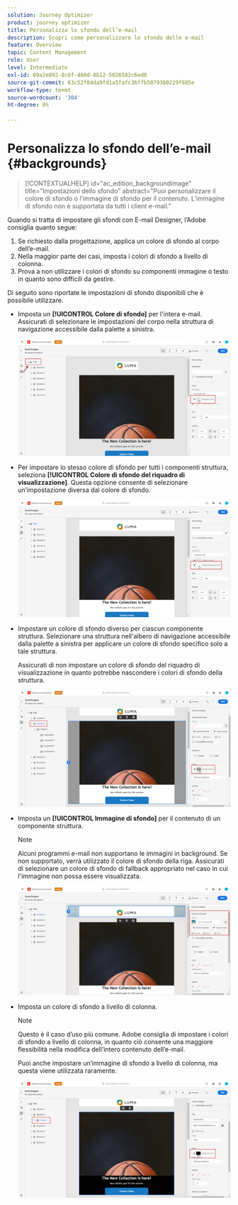 ```yaml
---
solution: Journey Optimizer
product: journey optimizer
title: Personalizza lo sfondo dell’e-mail
description: Scopri come personalizzare lo sfondo delle e-mail
feature: Overview
topic: Content Management
role: User
level: Intermediate
exl-id: 09a2e892-8c6f-460d-8b12-5026582c6ed0
source-git-commit: 63c52f04da9fd1a5fafc36ffb5079380229f885e
workflow-type: tm+mt
source-wordcount: '304'
ht-degree: 0%

---
```


# Personalizza lo sfondo dell’e-mail {#backgrounds}

>[!CONTEXTUALHELP]
>id="ac_edition_backgroundimage"
>title="Impostazioni dello sfondo"
>abstract="Puoi personalizzare il colore di sfondo o l’immagine di sfondo per il contenuto. L’immagine di sfondo non è supportata da tutti i client e-mail."

Quando si tratta di impostare gli sfondi con E-mail Designer, l’Adobe consiglia quanto segue:

1. Se richiesto dalla progettazione, applica un colore di sfondo al corpo dell’e-mail.
1. Nella maggior parte dei casi, imposta i colori di sfondo a livello di colonna.
1. Prova a non utilizzare i colori di sfondo su componenti immagine o testo in quanto sono difficili da gestire.

Di seguito sono riportate le impostazioni di sfondo disponibili che è possibile utilizzare.

* Imposta un **[!UICONTROL Colore di sfondo]** per l&#39;intera e-mail. Assicurati di selezionare le impostazioni del corpo nella struttura di navigazione accessibile dalla palette a sinistra.

   ![](assets/background_1.png)

* Per impostare lo stesso colore di sfondo per tutti i componenti struttura, seleziona **[!UICONTROL Colore di sfondo del riquadro di visualizzazione]**. Questa opzione consente di selezionare un’impostazione diversa dal colore di sfondo.

   ![](assets/background_2.png)

* Impostare un colore di sfondo diverso per ciascun componente struttura. Selezionare una struttura nell&#39;albero di navigazione accessibile dalla palette a sinistra per applicare un colore di sfondo specifico solo a tale struttura.

   Assicurati di non impostare un colore di sfondo del riquadro di visualizzazione in quanto potrebbe nascondere i colori di sfondo della struttura.

   ![](assets/background_3.png)

* Imposta un **[!UICONTROL Immagine di sfondo]** per il contenuto di un componente struttura.

   >[!NOTE]
   >
   >Alcuni programmi e-mail non supportano le immagini in background. Se non supportato, verrà utilizzato il colore di sfondo della riga. Assicurati di selezionare un colore di sfondo di fallback appropriato nel caso in cui l&#39;immagine non possa essere visualizzata.

   ![](assets/background_4.png)

* Imposta un colore di sfondo a livello di colonna.

   >[!NOTE]
   >
   >Questo è il caso d’uso più comune. Adobe consiglia di impostare i colori di sfondo a livello di colonna, in quanto ciò consente una maggiore flessibilità nella modifica dell’intero contenuto dell’e-mail.

   Puoi anche impostare un’immagine di sfondo a livello di colonna, ma questa viene utilizzata raramente.

   ![](assets/background_5.png)
